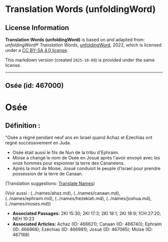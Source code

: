 # Translation Words (unfoldingWord)

## License Information

**Translation Words (unfoldingWord)** is based on and adapted from: _unfoldingWord® Translation Words_, [unfoldingWord](https://unfoldingword.org/utw), 2022, which is licensed under a [CC BY-SA 4.0 license](https://creativecommons.org/licenses/by-sa/4.0/legalcode.en).

This markdown version (created `2025-10-09`) is provided under the same license.



--------------------------------

## Osée (id: 467000)

Osée
====

Définition :
------------

"Osée a règné pendant neuf ans en Israel quand Achaz et Ezechias ont regné successivement en Juda.

* Osée était aussi le fils de Nun de la tribu d'Ephraim.
* Moise a changé le nom de Osée en Josué après l'avoir envoyé avec les onze hommes pour espionner la terre des Cananéens.
* Après la mort de Moise, Josué conduisit le peuple d'Israel pour prendre possession de la terre de Canaan.

(Translation suggestions: [Translate Names](rc://en/ta/man/translate/translate-names))

(Voir aussi : (../names/ahaz.md), (../names/canaan.md), (../names/ephraim.md), (../names/hezekiah.md), (../names/joshua.md), (../names/moses.md))

* **Associated Passages:** 2KI 15:30; 2KI 17:3; 2KI 18:1; 2KI 18:9; 1CH 27:20; NEH 10:23
* **Associated Articles:** Achaz (ID: 466621); Canaan (ID: 466740); Ephraim (ID: 466868); Ezéchias (ID: 466981); Josué (ID: 467065); Moïse (ID: 467168)

